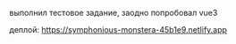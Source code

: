 выполнил тестовое задание, заодно попробовал vue3

деплой: https://symphonious-monstera-45b1e9.netlify.app
